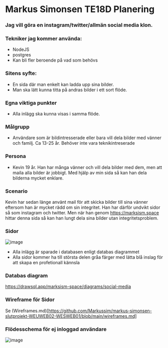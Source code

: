 # Markus Simonsen TE18D Planering

### Jag vill göra en instagram/twitter/allmän social media klon.

### Tekniker jag kommer använda:
- NodeJS
- postgres
- Kan bli fler beroende på vad som behövs

### Sitens syfte:
- En sida där man enkelt kan ladda upp sina bilder.
- Man ska lätt kunna titta på andras bilder i ett sort flöde.

### Egna viktiga punkter
- Alla inlägg ska kunna visas i samma flöde.

### Målgrupp
- Användare som är bildintresserade eller bara vill dela bilder med vänner och familj. Ca 13-25 år. Behöver inte vara teknikintreserade

### Persona
- Kevin 19 år. Han har många vänner och vill dela bilder med dem, men att maila alla bilder är jobbigt. Med hjälp av min sida så kan han dela bilderna mycket enklare.

### Scenario
Kevin har sedan länge använt mail för att skicka bilder till sina vänner eftersom han är mycket rädd om sin integritet. Han har därför undvikt sidor så som instagram och twitter. Men när han genom https://marksism.space hittar denna sida så kan han lungt dela sina bilder utan integritetsproblem.

### Sidor
![image](https://user-images.githubusercontent.com/33492046/115359942-72b19c00-a1bf-11eb-8146-98ff3e134eee.png)
- Alla inlägg är sparade i databasen enligt databas diagrammet
- Alla sidor kommer ha till största delen gråa färger med lätta blå inslag för att skapa en profetionall kännsla

### Databas diagram
https://drawsql.app/marksism-space/diagrams/social-media

### Wireframe för Sidor

Se (Wireframes.md)[https://github.com/Markussim/markus-simonsen-slutprojekt-WEUWEB02-WESWEB01/blob/main/wireframes.md]

### Flödesschema för ej inloggad användare
![image](https://user-images.githubusercontent.com/33492046/115363915-2bc5a580-a1c3-11eb-86c5-46bc739cfb49.png)

